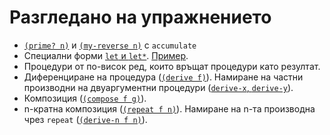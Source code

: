 Разгледано на упражнението
==========================
* [`(prime? n)`](01prime.scm) и [`(my-reverse n)`](02reverse.scm) с `accumulate`
* Специални форми [`let` и `let*`](http://www.schemers.org/Documents/Standards/R5RS/HTML/r5rs-Z-H-7.html#%_sec_4.2.2). [Пример](03let-example.scm).
* Процедури от по-висок ред, които връщат процедури като резултат.
* Диференциране на процедура ([`(derive f)`](04derive.scm)). Намиране на частни производни на двуаргументни процедури ([`derive-x`, `derive-y`](05derive-xy.scm)).
* Композиция ([`(compose f g)`](06composition.scm)).
* n-кратна композиция ([`(repeat f n)`](07repeat.scm)). Намиране на n-та производна чрез `repeat` ([`(derive-n f n)`](08derive-n.scm)).
